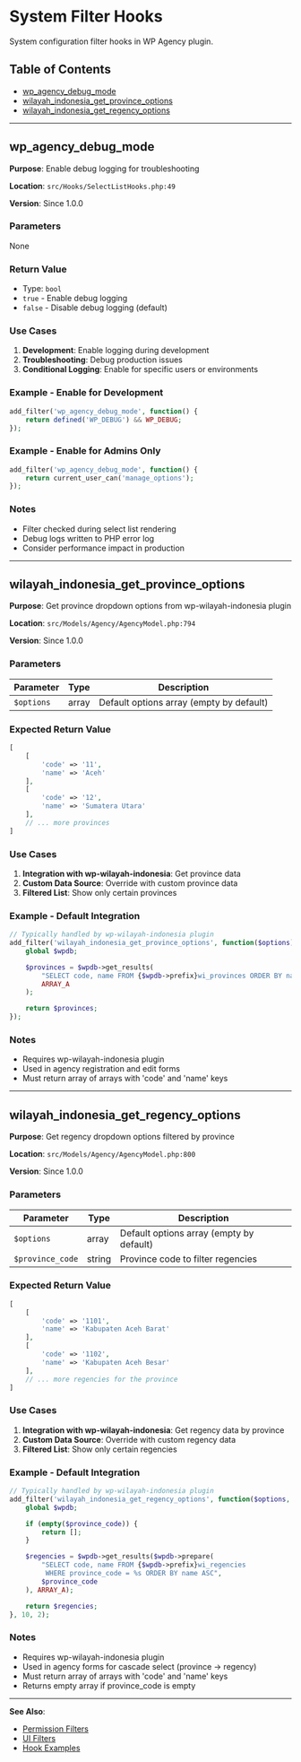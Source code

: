 # System Filter Hooks

System configuration filter hooks in WP Agency plugin.

## Table of Contents

- [wp_agency_debug_mode](#wp_agency_debug_mode)
- [wilayah_indonesia_get_province_options](#wilayah_indonesia_get_province_options)
- [wilayah_indonesia_get_regency_options](#wilayah_indonesia_get_regency_options)

---

## wp_agency_debug_mode

**Purpose**: Enable debug logging for troubleshooting

**Location**: `src/Hooks/SelectListHooks.php:49`

**Version**: Since 1.0.0

### Parameters

None

### Return Value

- Type: `bool`
- `true` - Enable debug logging
- `false` - Disable debug logging (default)

### Use Cases

1. **Development**: Enable logging during development
2. **Troubleshooting**: Debug production issues
3. **Conditional Logging**: Enable for specific users or environments

### Example - Enable for Development

```php
add_filter('wp_agency_debug_mode', function() {
    return defined('WP_DEBUG') && WP_DEBUG;
});
```

### Example - Enable for Admins Only

```php
add_filter('wp_agency_debug_mode', function() {
    return current_user_can('manage_options');
});
```

### Notes

- Filter checked during select list rendering
- Debug logs written to PHP error log
- Consider performance impact in production

---

## wilayah_indonesia_get_province_options

**Purpose**: Get province dropdown options from wp-wilayah-indonesia plugin

**Location**: `src/Models/Agency/AgencyModel.php:794`

**Version**: Since 1.0.0

### Parameters

| Parameter | Type | Description |
|-----------|------|-------------|
| `$options` | array | Default options array (empty by default) |

### Expected Return Value

```php
[
    [
        'code' => '11',
        'name' => 'Aceh'
    ],
    [
        'code' => '12',
        'name' => 'Sumatera Utara'
    ],
    // ... more provinces
]
```

### Use Cases

1. **Integration with wp-wilayah-indonesia**: Get province data
2. **Custom Data Source**: Override with custom province data
3. **Filtered List**: Show only certain provinces

### Example - Default Integration

```php
// Typically handled by wp-wilayah-indonesia plugin
add_filter('wilayah_indonesia_get_province_options', function($options) {
    global $wpdb;

    $provinces = $wpdb->get_results(
        "SELECT code, name FROM {$wpdb->prefix}wi_provinces ORDER BY name ASC",
        ARRAY_A
    );

    return $provinces;
});
```

### Notes

- Requires wp-wilayah-indonesia plugin
- Used in agency registration and edit forms
- Must return array of arrays with 'code' and 'name' keys

---

## wilayah_indonesia_get_regency_options

**Purpose**: Get regency dropdown options filtered by province

**Location**: `src/Models/Agency/AgencyModel.php:800`

**Version**: Since 1.0.0

### Parameters

| Parameter | Type | Description |
|-----------|------|-------------|
| `$options` | array | Default options array (empty by default) |
| `$province_code` | string | Province code to filter regencies |

### Expected Return Value

```php
[
    [
        'code' => '1101',
        'name' => 'Kabupaten Aceh Barat'
    ],
    [
        'code' => '1102',
        'name' => 'Kabupaten Aceh Besar'
    ],
    // ... more regencies for the province
]
```

### Use Cases

1. **Integration with wp-wilayah-indonesia**: Get regency data by province
2. **Custom Data Source**: Override with custom regency data
3. **Filtered List**: Show only certain regencies

### Example - Default Integration

```php
// Typically handled by wp-wilayah-indonesia plugin
add_filter('wilayah_indonesia_get_regency_options', function($options, $province_code) {
    global $wpdb;

    if (empty($province_code)) {
        return [];
    }

    $regencies = $wpdb->get_results($wpdb->prepare(
        "SELECT code, name FROM {$wpdb->prefix}wi_regencies
         WHERE province_code = %s ORDER BY name ASC",
        $province_code
    ), ARRAY_A);

    return $regencies;
}, 10, 2);
```

### Notes

- Requires wp-wilayah-indonesia plugin
- Used in agency forms for cascade select (province → regency)
- Must return array of arrays with 'code' and 'name' keys
- Returns empty array if province_code is empty

---

**See Also**:
- [Permission Filters](permission-filters.md)
- [UI Filters](ui-filters.md)
- [Hook Examples](../examples/)
